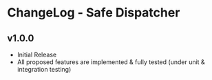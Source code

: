 # ChangeLog - Safe Dispatcher

## v1.0.0

- Initial Release
- All proposed features are implemented & fully tested (under unit & integration testing)

